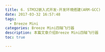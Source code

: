 ```yaml
---
title: 6. STM32嵌入式开发-开发环境搭建(ARM-GCC)
date: 2017-03-32 16:57:48
tags:
  - Breeze Mini
categories: Breeze Mini四轴飞行器
description: 本篇文章介绍Breeze Mini四轴飞行器
toc: true

---
```

